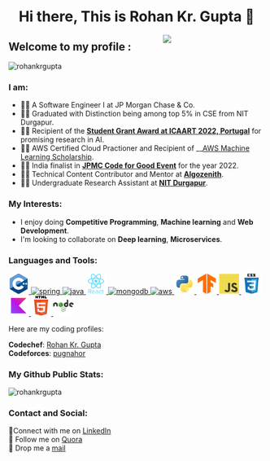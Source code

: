 <!---
rohankrgupta/rohankrgupta is a ✨ special ✨ repository because its `README.md` (this file) appears on your GitHub profile.
You can click the Preview link to take a look at your changes.
--->
<h1 align="center">Hi there, This is Rohan Kr. Gupta 👋</h1>

<img align='right' src='https://user-images.githubusercontent.com/5713670/87202985-820dcb80-c2b6-11ea-9f56-7ec461c497c3.gif' width='200"'>

## Welcome to my profile :
<p align="left"> <img src="https://komarev.com/ghpvc/?username=rohankrgupta&label=Profile%20Views" This Month alt="rohankrgupta" /> </p>

<h3 align="left">I am:</h3>

* ✍🏻 A Software Engineer I at JP Morgan Chase & Co.<br/>
* ✍🏻 Graduated with Distinction being among top 5% in CSE from NIT Durgapur.<br/>
* ✍🏻 Recipient of the __[Student Grant Award at ICAART 2022, Portugal](https://icaart.scitevents.org/)__ for promising research in AI.<br/>
* ✍🏻 AWS Certified Cloud Practioner  and Recipient of __[AWS Machine Learning Scholarship](https://www.udacity.com/scholarships/aws-machine-learning-scholarship-program).<br/>
* ✍🏻 India finalist in  __[JPMC Code for Good Event](https://careers.jpmorgan.com/us/en/students/programs/code-for-good)__  for the year 2022.<br/>
* ✍🏻 Technical Content Contributor and Mentor at __[Algozenith](https://maang.in/)__.<br/>
* ✍🏻 Undergraduate Research Assistant at __[NIT Durgapur](https://nitdgp.ac.in/)__.<br/>
<!-- * ✍🏻 Fest Coordinator at __Aarohan__, the second largest technical fest of Eastern India.<br/> -->


<h3 align="left">My Interests: </h3> 

* I enjoy doing __Competitive Programming__, __Machine learning__ and __Web Development__. <br/>
* I'm looking to collaborate on __Deep learning__, __Microservices__.<br/>

<h3 align="left">Languages and Tools:</h3>
<p align="left"> 


 <a href="https://www.w3schools.com/cpp/" target="_blank"> <img src="https://raw.githubusercontent.com/devicons/devicon/master/icons/cplusplus/cplusplus-original.svg" alt="cplusplus" width="40" height="40"/> </a> 
 <a href="https://spring.io/" target="_blank"> <img src="https://cdn.jsdelivr.net/gh/devicons/devicon@latest/icons/spring/spring-original-wordmark.svg" alt="spring" width="40" height="40"/> </a>
 <a href="https://www.w3schools.com/css/" target="_blank"> <img src="https://cdn.jsdelivr.net/gh/devicons/devicon@latest/icons/java/java-original-wordmark.svg" alt="java" width="40" height="40"/> </a> 
 <a href="https://reactjs.org/" target="_blank"> <img src="https://raw.githubusercontent.com/devicons/devicon/master/icons/react/react-original-wordmark.svg" alt="react" width="40" height="40"/> </a> 
 <a href="https://www.mongodb.com/" target="_blank"> <img src="https://cdn.jsdelivr.net/gh/devicons/devicon@latest/icons/mysql/mysql-original-wordmark.svg" alt="mongodb" width="40" height="40"/> </a>
 <a href="https://aws.amazon.com" target="_blank"> <img src="https://cdn.jsdelivr.net/gh/devicons/devicon@latest/icons/amazonwebservices/amazonwebservices-plain-wordmark.svg" alt="aws" width="40" height="40"/> </a> 
 <a href="https://www.python.org" target="_blank"> <img src="https://raw.githubusercontent.com/devicons/devicon/master/icons/python/python-original.svg" alt="python" width="40" height="40"/> </a>
 <a href="https://www.tensorflow.org" target="_blank"> <img src="https://github.com/devicons/devicon/blob/master/icons/tensorflow/tensorflow-original.svg" alt="tensorflow" width="40" height="40"/> </a> 
 <a href="https://developer.mozilla.org/en-US/docs/Web/JavaScript" target="_blank"> <img src="https://raw.githubusercontent.com/devicons/devicon/master/icons/javascript/javascript-original.svg" alt="javascript" width="40" height="40"/> </a> 
 <a href="https://www.w3schools.com/css/" target="_blank"> <img src="https://raw.githubusercontent.com/devicons/devicon/master/icons/css3/css3-original-wordmark.svg" alt="css3" width="40" height="40"/> </a> 
 <a href="https://kotlinlang.org/" target="_blank"> <img src="https://github.com/devicons/devicon/blob/master/icons/kotlin/kotlin-original.svg" alt="kotlin" width="40" height="40"/> </a> 
 <a href="https://www.w3.org/html/" target="_blank"> <img src="https://raw.githubusercontent.com/devicons/devicon/master/icons/html5/html5-original-wordmark.svg" alt="html5" width="40" height="40"/> </a> 
 <a href="https://nodejs.org" target="_blank"> <img src="https://raw.githubusercontent.com/devicons/devicon/master/icons/nodejs/nodejs-original-wordmark.svg" alt="nodejs" width="40" height="40"/> </a> 
</p>
 
Here are my coding profiles: <br/>


__Codechef__: [Rohan Kr. Gupta](https://www.codechef.com/users/rohangup25) <br/>
__Codeforces__: [pugnahor](https://codeforces.com/profile/pugnahor) <br/>





 
 <h3 align="left">My Github Public Stats:</h3>
 

<p>&nbsp;<img align="left" src="https://github-readme-stats.vercel.app/api?username=rohankrgupta&show_icons=true&locale=en" alt="rohankrgupta" /></p>


 <h3 align="left">Contact and Social:</h3>

 :blue_heart:Connect with me on [LinkedIn](https://www.linkedin.com/in/rohan-kr-gupta-173b8a18a/)<br/>
 :purple_heart: Follow me on [Quora](https://www.quora.com/profile/Rohan-Gupta-%E0%A4%B0%E0%A5%8B%E0%A4%B9%E0%A4%A8-%E0%A4%97%E0%A5%81%E0%A4%AA%E0%A5%8D%E0%A4%A4%E0%A4%BE)<br/>
 :orange_heart: Drop me a [mail](mailto:rohankrgupta2000@gmail.com)
